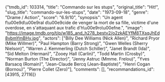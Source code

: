 {"tmdb_id": 103314, "title": "Commando sur les stups", "original_title": "Hit!", "slug_title": "commando-sur-les-stups", "date": "1973-09-18", "genre": "Drame / Action", "score": "6.9/10", "synopsis": "Un agent f\u00e9d\u00e9ral d\u00e9cide de venger la mort de sa fille, victime d'une overdose, en s'attaquant aux trafic d'h\u00e9ro\u00efne.", "image": "https://image.tmdb.org/t/p/w185_and_h278_bestv2/o2zkAEYfM8TXsqJhEd8vbmYmBHy.jpg", "actors": ["Billy Dee Williams (Nick Allen)", "Richard Pryor (Mike Willmer)", "Paul Hampton (Barry Strong)", "Gwen Welles (Sherry Nielson)", "Warren J. Kemmerling (Dutch Schiller)", "Janet Brandt (Ida)", "Sid Melton (Herman)", "Zooey Hall (Carlin)", "Todd Martin (Crosby)", "Norman Burton (The Director)", "Jenny Astruc (Mmme. Frelou)", "Yves Barsacq (Romain)", "Jean-Claude Bercq (Jean-Baptiste)", "Henri Cogan (Bornou)", "Pierre Collet (Zero)"], "comments": [], "recommandations_id": [43915, 27116]}